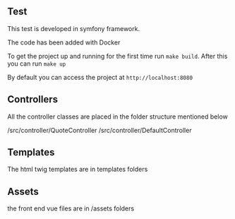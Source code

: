 ## Test

This test is developed in symfony framework.

The code has been added with Docker

To get the project up and running for the first time run `make build`.
After this you can run `make up` 

By default you can access the project at `http://localhost:8080`


## Controllers

All the controller classes are placed in the folder structure mentioned below

/src/controller/QuoteController
/src/controller/DefaultController



## Templates
The html twig templates are in templates folders

## Assets
the front end vue files are in /assets folders



